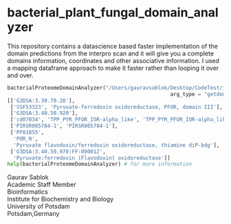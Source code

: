 # bacterial_plant_fungal_domain_analyzer
This repository contains a datascience based faster implementation of the domain predictions from the interpro scan and it will give you a complete domains information, coordinates and other associative information. I used a mapping dataframe approach to make it faster rather than looping it over and over. 
```python
bacterialProteomeDomainAnalyzer("/Users/gauravsablok/Desktop/CodeTest/json_parser/ipr_scan.json", \
                                                     arg_type = "getdomains")
[['G3DSA:3.30.70.20'],
 ['SSF53323', 'Pyruvate-ferredoxin oxidoreductase, PFOR, domain III'],
 ['G3DSA:3.40.50.920'],
 ['cd07034', 'TPP_PYR_PFOR_IOR-alpha_like', 'TPP_PYR_PFOR_IOR-alpha_like'],
 ['PIRSR005784-1', 'PIRSR005784-1'],
 ['PF01855',
  'POR_N',
  'Pyruvate flavodoxin/ferredoxin oxidoreductase, thiamine diP-bdg'],
 ['G3DSA:3.40.50.970:FF:000012',
  'Pyruvate:ferredoxin (Flavodoxin) oxidoreductase']]
help(bacterialProteomeDomainAnalyzer) # for more information
```
Gaurav Sablok \
Academic Staff Member \
Bioinformatics \
Institute for Biochemistry and Biology \
University of Potsdam \
Potsdam,Germany
